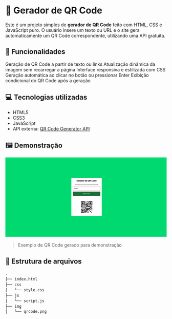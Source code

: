 # 🧾 Gerador de QR Code

Este é um projeto simples de **gerador de QR Code** feito com HTML, CSS e JavaScript puro. O usuário insere um texto ou URL e o site gera automaticamente um QR Code correspondente, utilizando uma API gratuita.

## 🚀 Funcionalidades

Geração de QR Code a partir de texto ou links
Atualização dinâmica da imagem sem recarregar a página
Interface responsiva e estilizada com CSS
Geração automática ao clicar no botão ou pressionar Enter
Exibição condicional do QR Code após a geração

## 💻 Tecnologias utilizadas

- HTML5
- CSS3
- JavaScript
- API externa: [QR Code Generator API](https://goqr.me/api/)

## 🖼️ Demonstração

![Demonstração do projeto](img.png)

> Exemplo de QR Code gerado para demonstração

## 📂 Estrutura de arquivos

```bash
.
├── index.html
├── css
│   └── style.css
├── js
│   └── script.js
├── img
│   └── qrcode.png
